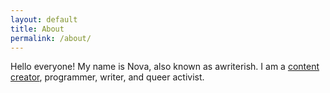 ```yaml
---
layout: default
title: About
permalink: /about/
---
```


Hello everyone! My name is Nova, also known as awriterish.  I am a [content creator](https://youtube.com/c/awriterish), programmer, writer, and queer activist.
